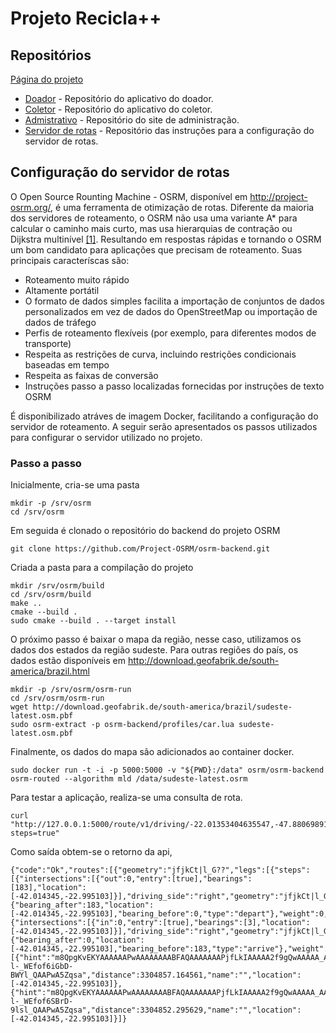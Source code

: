 # Projeto Recicla++



## Repositórios
[Página do projeto](https://www.recicle.app.br/)
- [Doador](https://github.com/recicleUSP/Donor) - Repositório do aplicativo do doador.
- [Coletor](https://github.com/leonardo8787/Coletor) -  Repositório do aplicativo do coletor.
- [Admistrativo](https://github.com/recicleUSP/siteAdmRecicle) -  Repositório do site de administração.
- [Servidor de rotas](https://github.com/louzeiro/osrm_recicleUSP/edit/main/README.md) -  Repositório das instruções para a configuração do servidor de rotas.


## Configuração do servidor de rotas

O Open Source Rounting Machine - OSRM, disponível em http://project-osrm.org/, é uma ferramenta de otimização de rotas. Diferente da maioria dos servidores de roteamento, o OSRM não usa uma variante A* para calcular o caminho mais curto, mas usa hierarquias de contração ou Dijkstra multinível [[1]](https://wiki.openstreetmap.org/wiki/Open_Source_Routing_Machine). Resultando em respostas rápidas e tornando o OSRM um bom candidato para aplicações que precisam de roteamento. Suas principais caracteríscas são:


- Roteamento muito rápido
- Altamente portátil
- O formato de dados simples facilita a importação de conjuntos de dados personalizados em vez de dados do OpenStreetMap ou importação de dados de tráfego
- Perfis de roteamento flexíveis (por exemplo, para diferentes modos de transporte)
- Respeita as restrições de curva, incluindo restrições condicionais baseadas em tempo
- Respeita as faixas de conversão
- Instruções passo a passo localizadas fornecidas por instruções de texto OSRM

É disponibilizado atráves de imagem Docker, facilitando a configuração do servidor de roteamento. A seguir serão apresentados os passos utilizados para configurar o servidor utilizado no projeto.

### Passo a passo
Inicialmente, cria-se uma pasta 

    mkdir -p /srv/osrm
    cd /srv/osrm

Em seguida é clonado o repositório do backend do projeto OSRM

    git clone https://github.com/Project-OSRM/osrm-backend.git

Criada a pasta para a compilação do projeto

    mkdir /srv/osrm/build
    cd /srv/osrm/build
    make ..
    cmake --build .
    sudo cmake --build . --target install
    

O próximo passo é baixar o mapa da região, nesse caso, utilizamos os dados dos estados da região sudeste. Para outras regiões do país, os dados estão disponíveis em http://download.geofabrik.de/south-america/brazil.html
    
    mkdir -p /srv/osrm/osrm-run
    cd /srv/osrm/osrm-run
    wget http://download.geofabrik.de/south-america/brazil/sudeste-latest.osm.pbf
    sudo osrm-extract -p osrm-backend/profiles/car.lua sudeste-latest.osm.pbf
    
Finalmente, os dados do mapa são adicionados ao container docker.

    sudo docker run -t -i -p 5000:5000 -v "${PWD}:/data" osrm/osrm-backend osrm-routed --algorithm mld /data/sudeste-latest.osrm

Para testar a aplicação, realiza-se uma consulta de rota.

    curl "http://127.0.0.1:5000/route/v1/driving/-22.01353404635547,-47.88069891161758;-22.01841397120339,-47.88327352469903?steps=true"

Como saída obtem-se o retorno da api,

    {"code":"Ok","routes":[{"geometry":"jfjkCt|l_G??","legs":[{"steps":[{"intersections":[{"out":0,"entry":[true],"bearings":[183],"location":[-42.014345,-22.995103]}],"driving_side":"right","geometry":"jfjkCt|l_G??","mode":"driving","duration":0,"maneuver":{"bearing_after":183,"location":[-42.014345,-22.995103],"bearing_before":0,"type":"depart"},"weight":0,"distance":0,"name":""},{"intersections":[{"in":0,"entry":[true],"bearings":[3],"location":[-42.014345,-22.995103]}],"driving_side":"right","geometry":"jfjkCt|l_G","mode":"driving","duration":0,"maneuver":{"bearing_after":0,"location":[-42.014345,-22.995103],"bearing_before":183,"type":"arrive"},"weight":0,"distance":0,"name":""}],"distance":0,"duration":0,"summary":"","weight":0}],"distance":0,"duration":0,"weight_name":"routability","weight":0}],"waypoints":[{"hint":"m8QpgKvEKYAAAAAAPwAAAAAAAABFAQAAAAAAAPjfLkIAAAAA2f9gQwAAAAA_AAAAAAAAAEUBAAB7BAAAd-l-_WEfof6iGbD-BWYl_QAAPwA5Zqsa","distance":3304857.164561,"name":"","location":[-42.014345,-22.995103]},{"hint":"m8QpgKvEKYAAAAAAPwAAAAAAAABFAQAAAAAAAPjfLkIAAAAA2f9gQwAAAAA_AAAAAAAAAEUBAAB7BAAAd-l-_WEfof6SBrD-9lsl_QAAPwA5Zqsa","distance":3304852.295629,"name":"","location":[-42.014345,-22.995103]}]}
